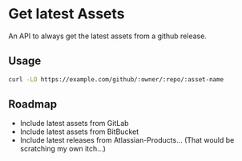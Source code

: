 # Get latest Assets

An API to always get the latest assets from a github release.

## Usage

```bash
curl -LO https://example.com/github/:owner/:repo/:asset-name
```

## Roadmap

* Include latest assets from GitLab
* Include latest assets from BitBucket
* Include latest releases from Atlassian-Products… (That would be scratching my own itch…)
